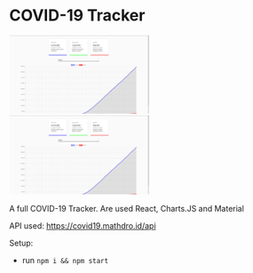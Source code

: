 # COVID-19 Tracker

<p>
  <img src="screenshot/p1.png" alt="screenshot1" width="50%"/>
  <img src="screenshot/p1.png" alt="screenshot2" width="50%"/>
<p/>

A full COVID-19 Tracker. Are used React, Charts.JS and Material 

API used: https://covid19.mathdro.id/api

Setup:
- run ```npm i && npm start```
